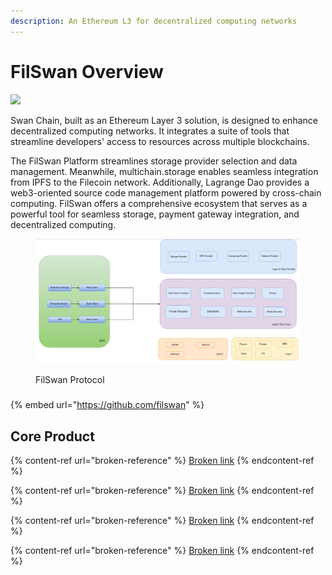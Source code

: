 ```yaml
---
description: An Ethereum L3 for decentralized computing networks
---
```


# FilSwan Overview

![
](<.gitbook/assets/image (28) (1) (1) (1) (1) (1).png>)

Swan Chain, built as an Ethereum Layer 3 solution, is designed to enhance decentralized computing networks. It integrates a suite of tools that streamline developers' access to resources across multiple blockchains.

The FilSwan Platform streamlines storage provider selection and data management. Meanwhile, multichain.storage enables seamless integration from IPFS to the Filecoin network. Additionally, Lagrange Dao provides a web3-oriented source code management platform powered by cross-chain computing. FilSwan offers a comprehensive ecosystem that serves as a powerful tool for seamless storage, payment gateway integration, and decentralized computing.

<figure><img src=".gitbook/assets/image (1) (2) (2).png" alt=""><figcaption><p>FilSwan Protocol</p></figcaption></figure>

###



{% embed url="https://github.com/filswan" %}

## Core Product

{% content-ref url="broken-reference" %}
[Broken link](broken-reference)
{% endcontent-ref %}

{% content-ref url="broken-reference" %}
[Broken link](broken-reference)
{% endcontent-ref %}

{% content-ref url="broken-reference" %}
[Broken link](broken-reference)
{% endcontent-ref %}

{% content-ref url="broken-reference" %}
[Broken link](broken-reference)
{% endcontent-ref %}
